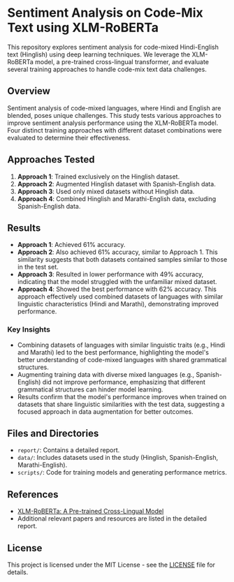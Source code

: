 # Sentiment Analysis on Code-Mix Text using XLM-RoBERTa

This repository explores sentiment analysis for code-mixed Hindi-English text (Hinglish) using deep learning techniques. We leverage the XLM-RoBERTa model, a pre-trained cross-lingual transformer, and evaluate several training approaches to handle code-mix text data challenges.

## Overview

Sentiment analysis of code-mixed languages, where Hindi and English are blended, poses unique challenges. This study tests various approaches to improve sentiment analysis performance using the XLM-RoBERTa model. Four distinct training approaches with different dataset combinations were evaluated to determine their effectiveness.

## Approaches Tested

1. **Approach 1**: Trained exclusively on the Hinglish dataset.
2. **Approach 2**: Augmented Hinglish dataset with Spanish-English data.
3. **Approach 3**: Used only mixed datasets without Hinglish data.
4. **Approach 4**: Combined Hinglish and Marathi-English data, excluding Spanish-English data.

## Results

- **Approach 1**: Achieved 61% accuracy.
- **Approach 2**: Also achieved 61% accuracy, similar to Approach 1. This similarity suggests that both datasets contained samples similar to those in the test set.
- **Approach 3**: Resulted in lower performance with 49% accuracy, indicating that the model struggled with the unfamiliar mixed dataset.
- **Approach 4**: Showed the best performance with 62% accuracy. This approach effectively used combined datasets of languages with similar linguistic characteristics (Hindi and Marathi), demonstrating improved performance.

### Key Insights

- Combining datasets of languages with similar linguistic traits (e.g., Hindi and Marathi) led to the best performance, highlighting the model's better understanding of code-mixed languages with shared grammatical structures.
- Augmenting training data with diverse mixed languages (e.g., Spanish-English) did not improve performance, emphasizing that different grammatical structures can hinder model learning.
- Results confirm that the model's performance improves when trained on datasets that share linguistic similarities with the test data, suggesting a focused approach in data augmentation for better outcomes.

## Files and Directories

- `report/`: Contains a detailed report.
- `data/`: Includes datasets used in the study (Hinglish, Spanish-English, Marathi-English).
- `scripts/`: Code for training models and generating performance metrics.

## References

- [XLM-RoBERTa: A Pre-trained Cross-Lingual Model](https://arxiv.org/abs/1911.02116)
- Additional relevant papers and resources are listed in the detailed report.

## License

This project is licensed under the MIT License - see the [LICENSE](LICENSE) file for details.
